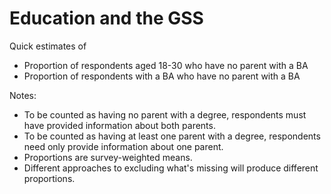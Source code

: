 
# Education and the GSS

Quick estimates of 

- Proportion of respondents aged 18-30 who have no parent with a BA
- Proportion of respondents with a BA who have no parent with a BA

Notes: 

- To be counted as having no parent with a degree, respondents must have provided information about both parents. 
- To be counted as having at least one parent with a degree, respondents need only provide information about one parent. 
- Proportions are survey-weighted means.
- Different approaches to excluding what's missing will produce different proportions. 
